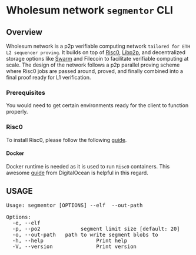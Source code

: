 
# Wholesum network `segmentor` CLI

## Overview

Wholesum network is a p2p verifiable computing network `tailored for ETH L2 sequencer proving`. It builds on top of [Risc0](https://risczero.com/), [Libp2p](https://libp2p.io), and decentralized storage options like [Swarm](https://ethswarm.org) and Filecoin to facilitate verifiable computing at scale. The design of the network follows a p2p parallel proving scheme where Risc0 jobs are passed around, proved, and finally combined into a final proof ready for L1 verification.

### Prerequisites

You would need to get certain environments ready for the client to function properly.

### Risc0 

To install Risc0, please follow the following [guide](https://github.com/risc0/risc0?tab=readme-ov-file#getting-started).

#### Docker

Docker runtime is needed as it is used to run `Risc0` containers. This awesome [guide](https://www.digitalocean.com/community/tutorials/how-to-install-and-use-docker-on-ubuntu-20-04) from DigitalOcean is helpful in this regard.

## USAGE

<pre>
Usage: segmentor [OPTIONS] --elf <ELF> --out-path <OUT_PATH>

Options:
  -e, --elf <ELF>            
  -p, --po2 <PO2>            segment limit size [default: 20]
  -o, --out-path <OUT_PATH>  path to write segment blobs to
  -h, --help                 Print help
  -V, --version              Print version
</pre>
